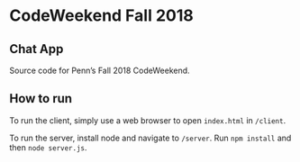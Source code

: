 # CodeWeekend Fall 2018

## Chat App

Source code for Penn’s Fall 2018 CodeWeekend.

## How to run

To run the client, simply use a web browser to open `index.html` in `/client`.

To run the server, install node and navigate to `/server`. Run `npm install` and
then `node server.js`.
